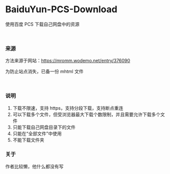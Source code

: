 # BaiduYun-PCS-Download
使用百度 PCS 下载自己网盘中的资源

<br>

### 来源

方法来源于网站：https://mromm.wodemo.net/entry/376090

为防止站点消失，已备一份 mhtml 文件

<br>

### 说明

1. 下载不限速，支持 https，支持分段下载，支持断点重连
2. 可以下载多个文件，但受浏览器最大下载个数限制，并且需要允许下载多个文件
3. 只能下载自己网盘目录下的文件
4. 只能在“全部文件”中使用
5. 不能下载文件夹

### 关于

作者比较懒，他什么都没有写